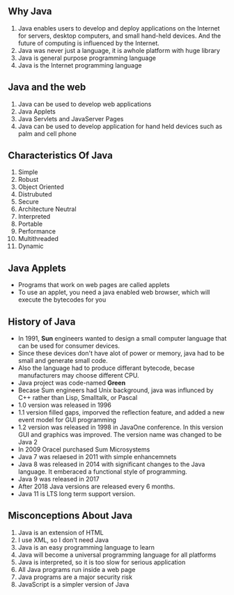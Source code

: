 ## Why Java
1. Java enables users to develop and deploy applications on the Internet for servers, desktop computers, and small hand-held devices. And the future of computing is influenced by the Internet.
2. Java was never just a language, it is awhole platform with huge library
3. Java is general purpose programming language
4. Java is the Internet programming language

## Java and the web
1. Java can be used to develop web applications
2. Java Applets
3. Java Servlets and JavaServer Pages
4. Java can be used to develop application for hand held devices such as palm and cell phone

## Characteristics Of Java 
1. Simple
2. Robust
3. Object Oriented
4. Distrubuted
5. Secure
6. Architecture Neutral
7. Interpreted
8. Portable
9. Performance
10. Multithreaded
11. Dynamic

## Java Applets
- Programs that work on web pages are called applets
- To use an applet, you need a java enabled web browser, which will execute the bytecodes for you

## History of Java
- In 1991, **Sun** engineers wanted to design a small computer language that can be used for consumer devices.
- Since these devices don't have alot of power or memory, java had to be small and generate small code.
- Also the language had to produce differant bytecode, becase manufacturers may choose different CPU.
- Java project was code-named **Green**
- Becase Sum engineers had Unix background, java was influnced by C++ rather than Lisp, Smalltalk, or Pascal
- 1.0 version was released in 1996
- 1.1 version filled gaps, imporved the reflection feature, and added a new event model for GUI programming
- 1.2 version was released in 1998 in JavaOne conference. In this version GUI and graphics was improved. The version name was changed to be Java 2
- In 2009 Oracel purchased Sum Microsystems
- Java 7 was relaesed in 2011 with simple enhancemnets
- Java 8 was released in 2014 with significant changes to the Java language. It emberaced a functional style of programming.
- Java 9 was released in 2017
- After 2018 Java versions are released every 6 months.
- Java 11 is LTS long term support version.

## Misconceptions About Java
1. Java is an extension of HTML
2. I use XML, so I don't need Java
3. Java is an easy programming language to learn
4. Java will become a universal programming language for all platforms
5. Java is interpreted, so it is too slow for serious application
6. All Java programs run inside a web page
7. Java programs are a major security risk
8. JavaScript is a simpler version of Java